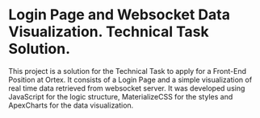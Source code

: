 # Login Page and Websocket Data Visualization. Technical Task Solution.

This project is a solution for the Technical Task to apply for a Front-End Position at Ortex. It consists of a Login Page and a simple visualization of real time data retrieved from websocket server. It was developed using JavaScript for the logic structure, MaterializeCSS for the styles and ApexCharts for the data visualization.